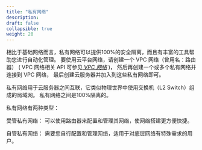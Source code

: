 ```yaml
---
title: "私有网络"
description: 
draft: false
collapsible: true
weight: 20
---
```


相比于基础网络而言，私有网络可以提供100%的安全隔离，而且有丰富的工具帮助您进行自动化管理。 要使用云平台网络，请创建一个 VPC 网络（曾用名：路由器） ( VPC 网络相关 API 可参见[ _VPC 网络_](../vpc_api/) )， 然后再创建一个或多个私有网络并连接到 VPC 网络， 最后创建云服务器并加入到这些私有网络即可。

私有网络用于云服务器之间互联，它类似物理世界中使用交换机（L2 Switch）组成的局域网。 私有网络之间是100%隔离的。

私有网络有两种类型：

受管私有网络： 可以使用路由器来配置和管理其网络，使网络搭建更方便快捷。

自管私有网络： 需要您自行配置和管理网络，适用于对底层网络有特殊需求的用户。
